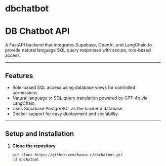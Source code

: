 # dbchatbot
# DB Chatbot API

A FastAPI backend that integrates Supabase, OpenAI, and LangChain to provide natural language SQL query responses with secure, role-based access.

---

## Features

- Role-based SQL access using database views for controlled permissions.
- Natural language to SQL query translation powered by GPT-4o via LangChain.
- Uses Supabase PostgreSQL as the backend database.
- Docker support for easy deployment and scalability.

---


## Setup and Installation

1. **Clone the repository**

   ```bash
   git clone https://github.com/hasna-c/dbchatbot.git
   cd dbchatbot
